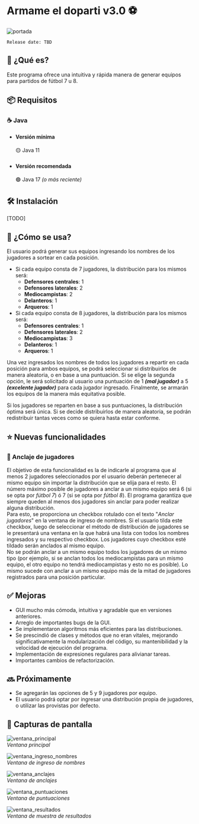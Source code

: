 # Armame el doparti v3.0 ⚽

![portada](./src/main/res/img/cover.png)

```
Release date: TBD
```

## 🔎 ¿Qué es?
Este programa ofrece una intuitiva y rápida manera de generar equipos para partidos de fútbol 7 u 8.

## 📦 Requisitos
### ☕ Java
- #### Versión mínima
    🟡 Java 11
- #### Versión recomendada
    🟢 Java 17 *(o más reciente)*

## 🛠️ Instalación
[TODO]

## 📝 ¿Cómo se usa?

El usuario podrá generar sus equipos ingresando los nombres de los jugadores a sortear en cada posición.

- Si cada equipo consta de 7 jugadores, la distribución para los mismos será:
  - **Defensores centrales**: 1
  - **Defensores laterales**: 2
  - **Mediocampistas**: 2
  - **Delanteros**: 1
  - **Arqueros**: 1
- Si cada equipo consta de 8 jugadores, la distribución para los mismos será:
  - **Defensores centrales**: 1
  - **Defensores laterales**: 2
  - **Mediocampistas**: 3
  - **Delanteros**: 1
  - **Arqueros**: 1

Una vez ingresados los nombres de todos los jugadores a repartir en cada posición para ambos equipos, se podrá seleccionar si distribuirlos de manera aleatoria, o en base a una puntuación. Si se elige la segunda opción, le será solicitado al usuario una puntuación de 1 ***(mal jugador)*** a 5 ***(excelente jugador)*** para cada jugador ingresado. Finalmente, se armarán los equipos de la manera más equitativa posible.

Si los jugadores se reparten en base a sus puntuaciones, la distribución óptima será única. Si se decide distribuirlos de manera aleatoria, se podrán redistribuir tantas veces como se quiera hasta estar conforme.

## ⭐ Nuevas funcionalidades
### 🔗 Anclaje de jugadores
El objetivo de esta funcionalidad es la de indicarle al programa que al menos 2 jugadores seleccionados por el usuario deberán pertenecer al mismo equipo sin importar la distribución que se elija para el resto. El número máximo posible de jugadores a anclar a un mismo equipo será 6 (si se opta por *fútbol 7*) ó 7 (si se opta por *fútbol 8*). El programa garantiza que siempre queden al menos dos jugadores sin anclar para poder realizar alguna distribución.\
Para esto, se proporciona un checkbox rotulado con el texto "*Anclar jugadores*" en la ventana de ingreso de nombres. Si el usuario tilda este checkbox, luego de seleccionar el método de distribución de jugadores se le presentará una ventana en la que habrá una lista con todos los nombres ingresados y su respectivo checkbox. Los jugadores cuyo checkbox esté tildado serán anclados al mismo equipo.\
No se podrán anclar a un mismo equipo todos los jugadores de un mismo tipo (por ejemplo, si se anclan todos los mediocampistas para un mismo equipo, el otro equipo no tendrá mediocampistas y esto no es posible). Lo mismo sucede con anclar a un mismo equipo más de la mitad de jugadores registrados para una posición particular.

## ✅ Mejoras

- GUI mucho más cómoda, intuitiva y agradable que en versiones anteriores.
- Arreglo de importantes bugs de la GUI.
- Se implementaron algoritmos más eficientes para las distribuciones.
- Se prescindió de clases y métodos que no eran vitales, mejorando significativamente la modularización del código, su mantenibilidad y la velocidad de ejecución del programa.
- Implementación de expresiones regulares para alivianar tareas.
- Importantes cambios de refactorización.

## 🔜 Próximamente
- Se agregarán las opciones de 5 y 9 jugadores por equipo.
- El usuario podrá optar por ingresar una distribución propia de jugadores, o utilizar las provistas por defecto.

## 📸 Capturas de pantalla
![ventana_principal](./src/main/res/img/ss1.png)\
*Ventana principal*

![ventana_ingreso_nombres](./src/main/res/img/ss2.png)\
*Ventana de ingreso de nombres*

![ventana_anclajes](./src/main/res/img/ss3.png)\
*Ventana de anclajes*

![ventana_puntuaciones](./src/main/res/img/ss4.png)\
*Ventana de puntuaciones*

![ventana_resultados](./src/main/res/img/ss5.png)\
*Ventana de muestra de resultados*